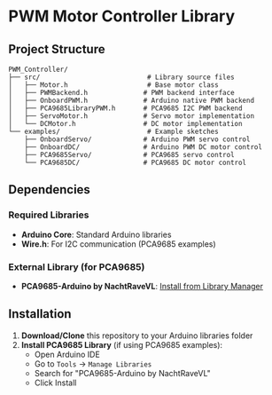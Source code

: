 # PWM Motor Controller Library

## Project Structure

```
PWM_Controller/
├── src/                           # Library source files
│   ├── Motor.h                    # Base motor class
│   ├── PWMBackend.h              # PWM backend interface
│   ├── OnboardPWM.h              # Arduino native PWM backend
│   ├── PCA9685LibraryPWM.h       # PCA9685 I2C PWM backend
│   ├── ServoMotor.h              # Servo motor implementation
│   └── DCMotor.h                 # DC motor implementation
└── examples/                      # Example sketches
    ├── OnboardServo/             # Arduino PWM servo control
    ├── OnboardDC/                # Arduino PWM DC motor control
    ├── PCA9685Servo/             # PCA9685 servo control
    └── PCA9685DC/                # PCA9685 DC motor control
```

## Dependencies

### Required Libraries
- **Arduino Core**: Standard Arduino libraries
- **Wire.h**: For I2C communication (PCA9685 examples)

### External Library (for PCA9685)
- **PCA9685-Arduino by NachtRaveVL**: [Install from Library Manager](https://github.com/NachtRaveVL/PCA9685-Arduino)

## Installation

1. **Download/Clone** this repository to your Arduino libraries folder
2. **Install PCA9685 Library** (if using PCA9685 examples):
   - Open Arduino IDE
   - Go to `Tools` → `Manage Libraries`
   - Search for "PCA9685-Arduino by NachtRaveVL"
   - Click Install
